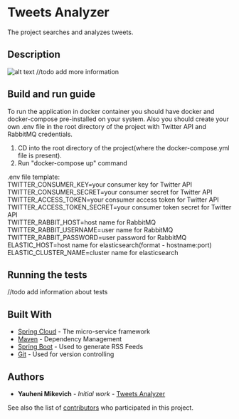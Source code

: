 # Tweets Analyzer

The project searches and analyzes tweets.

## Description

![alt text](https://drive.google.com/file/d/1OVQXDYa_sdjjEjrIrfZ_5KUEMBkNJJJh/view)
//todo add more information

## Build and run guide

To run the application in docker container you should have docker and docker-compose pre-installed on your system.
Also you should create your own .env file in the root directory of the project with Twitter API and RabbitMQ credentials.
1. CD into the root directory of the project(where the docker-compose.yml file is present).
2. Run "docker-compose up" command

.env file template: \
TWITTER_CONSUMER_KEY=your consumer key for Twitter API \
TWITTER_CONSUMER_SECRET=your consumer secret for Twitter API \
TWITTER_ACCESS_TOKEN=your consumer access token for Twitter API \
TWITTER_ACCESS_TOKEN_SECRET=your consumer token secret for Twitter API \
TWITTER_RABBIT_HOST=host name for RabbitMQ \
TWITTER_RABBIT_USERNAME=user name for RabbitMQ \
TWITTER_RABBIT_PASSWORD=user password for RabbitMQ
ELASTIC_HOST=host name for elasticsearch(format - hostname:port)
ELASTIC_CLUSTER_NAME=cluster name for elasticsearch

## Running the tests

//todo add information about tests

## Built With

* [Spring Cloud](https://spring.io/projects/spring-cloud) - The micro-service framework
* [Maven](https://maven.apache.org/) - Dependency Management
* [Spring Boot](https://spring.io/projects/spring-boot) - Used to generate RSS Feeds
* [Git](https://git-scm.com/doc) - Used for version controlling

## Authors

* **Yauheni Mikevich** - *Initial work* - [Tweets Analyzer](https://github.com/YMikevich/spring-cloud-app)

See also the list of [contributors](https://github.com/YMikevich/spring-cloud-app/graphs/contributors) who participated in this project.